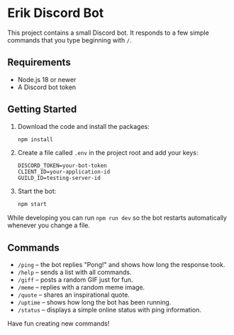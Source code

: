# Erik Discord Bot

This project contains a small Discord bot. It responds to a few simple commands that you type beginning with `/`.

## Requirements

- Node.js 18 or newer
- A Discord bot token

## Getting Started

1. Download the code and install the packages:
   ```bash
   npm install
   ```
2. Create a file called `.env` in the project root and add your keys:
   ```env
   DISCORD_TOKEN=your-bot-token
   CLIENT_ID=your-application-id
   GUILD_ID=testing-server-id
   ```
3. Start the bot:
   ```bash
   npm start
   ```

While developing you can run `npm run dev` so the bot restarts automatically whenever you change a file.

## Commands

- `/ping` – the bot replies "Pong!" and shows how long the response took.
- `/help` – sends a list with all commands.
- `/giff` – posts a random GIF just for fun.
- `/meme` – replies with a random meme image.
- `/quote` – shares an inspirational quote.
- `/uptime` – shows how long the bot has been running.
- `/status` – displays a simple online status with ping information.

Have fun creating new commands!
